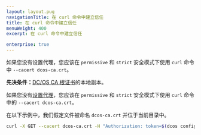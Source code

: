 ```yaml
---
layout: layout.pug
navigationTitle: 在 curl 命令中建立信任
title: 在 curl 命令中建立信任
menuWeight: 400
excerpt: 在 curl 命令中建立信任

enterprise: true
---
```

<!-- The source repository for this topic is https://github.com/dcos/dcos-docs-site -->

如果您没有设置代理，您应该在 `permissive` 和 `strict` 安全模式下使用 `curl` 命令中 `--cacert dcos-ca.crt`。

**先决条件：**[DC/OS CA 根证书](/1.11/security/ent/tls-ssl/get-cert/)的本地副本。

如果您没有[设置代理](/1.11/security/ent/tls-ssl/haproxy-adminrouter/)，您应该在 `permissive` 和 `strict` 安全模式下使用 `curl` 命令中的 `--cacert dcos-ca.crt`。

在以下示例中，我们假定文件被命名 `dcos-ca.crt` 并位于当前目录中。

```bash
curl -X GET --cacert dcos-ca.crt -H "Authorization: token=$(dcos config show core.dcos_acs_token)" $(dcos config show core.dcos_url)/acs/api/v1/users
```
